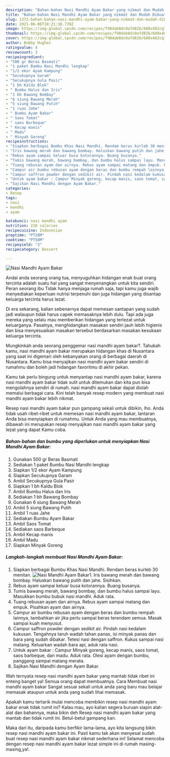 ```yaml
---
description: "Bahan-bahan Nasi Mandhi Ayam Bakar yang nikmat dan Mudah Dibuat"
title: "Bahan-bahan Nasi Mandhi Ayam Bakar yang nikmat dan Mudah Dibuat"
slug: 1372-bahan-bahan-nasi-mandhi-ayam-bakar-yang-nikmat-dan-mudah-dibuat
date: 2021-06-06T18:21:38.739Z
image: https://img-global.cpcdn.com/recipes/f98dab8dc0afd826/680x482cq70/nasi-mandhi-ayam-bakar-foto-resep-utama.jpg
thumbnail: https://img-global.cpcdn.com/recipes/f98dab8dc0afd826/680x482cq70/nasi-mandhi-ayam-bakar-foto-resep-utama.jpg
cover: https://img-global.cpcdn.com/recipes/f98dab8dc0afd826/680x482cq70/nasi-mandhi-ayam-bakar-foto-resep-utama.jpg
author: Bobby Hughes
ratingvalue: 4
reviewcount: 3
recipeingredient:
- "500 gr Beras Basmati"
- "1 paket Bumbu Nasi Mandhi lengkap"
- "1/2 ekor Ayam Kampung"
- "Secukupnya Garam"
- "Secukupnya Gula Pasir"
- "1 bh Kaldu Blok"
- " Bumbu Halus dan Iris"
- "1 bh Bawang Bombay"
- "6 siung Bawang Merah"
- "5 siung Bawang Putih"
- "1 ruas Jahe"
- " Bumbu Ayam Bakar"
- " Saos Tomat"
- " saos Barbeque"
- " Kecap manis"
- " Madu"
- " Minyak Goreng"
recipeinstructions:
- "Siapkan berbagai Bumbu Khas Nasi Mandhi. Rendam beras kurleb 30 menitan."
- "Iris bawang merah dan bawang bombay. Haluskan bawang putih dan jahe. Sisihkan."
- "Rebus ayam sampai keluar busa kotorannya. Buang busanya."
- "Tumis bawang merah, bawang bombay, dan bumbu halus sampai layu. Masukkan bumbu bubuk nasi mandhi. Aduk rata."
- "Tuang rebusan ayam dan airnya. Rebus ayam sampai matang dan empuk. Pisahkan ayam dan airnya."
- "Campur air bumbu rebusan ayam dengan beras dan bumbu rempah lainnya, tambahkan air jika perlu sampai beras terendam semua. Masak sampai kuah menyusut."
- "Campur saffron powder dengan sedikit air. Pindah nasi kedalam kukusan. Tengahnya taruh wadah tahan panas, isi minyak panas dan bara yang sudah dibakar. Tetesi nasi dengan saffron. Kukus sampai nasi matang. Keluarkan wadah bara api, aduk rata nasi."
- "Untuk ayam bakar : Campur Minyak goreng, kecap manis, saos tomat, saos barbeque, dan madu. Aduk rata. Olesi ayam dengan bumbu, panggang sampai matang merata."
- "Sajikan Nasi Mandhi dengan Ayam Bakar."
categories:
- Resep
tags:
- nasi
- mandhi
- ayam

katakunci: nasi mandhi ayam 
nutrition: 210 calories
recipecuisine: Indonesian
preptime: "PT20M"
cooktime: "PT50M"
recipeyield: "3"
recipecategory: Dessert

---
```



![Nasi Mandhi Ayam Bakar](https://img-global.cpcdn.com/recipes/f98dab8dc0afd826/680x482cq70/nasi-mandhi-ayam-bakar-foto-resep-utama.jpg)

Andai anda seorang orang tua, menyuguhkan hidangan enak buat orang tercinta adalah suatu hal yang sangat menyenangkan untuk kita sendiri. Peran seorang ibu Tidak hanya menjaga rumah saja, tapi kamu juga wajib menyediakan keperluan nutrisi terpenuhi dan juga hidangan yang disantap keluarga tercinta harus lezat.

Di era  sekarang, kalian sebenarnya dapat memesan santapan yang sudah jadi walaupun tidak harus capek memasaknya lebih dulu. Tapi ada juga mereka yang selalu mau memberikan hidangan yang terlezat untuk keluarganya. Pasalnya, menghidangkan masakan sendiri jauh lebih higienis dan bisa menyesuaikan masakan tersebut berdasarkan masakan kesukaan keluarga tercinta. 



Mungkinkah anda seorang penggemar nasi mandhi ayam bakar?. Tahukah kamu, nasi mandhi ayam bakar merupakan hidangan khas di Nusantara yang saat ini digemari oleh kebanyakan orang di berbagai daerah di Nusantara. Kamu bisa menyajikan nasi mandhi ayam bakar sendiri di rumahmu dan boleh jadi hidangan favoritmu di akhir pekan.

Kamu tak perlu bingung untuk menyantap nasi mandhi ayam bakar, karena nasi mandhi ayam bakar tidak sulit untuk ditemukan dan kita pun bisa mengolahnya sendiri di rumah. nasi mandhi ayam bakar dapat diolah memalui berbagai cara. Kini telah banyak resep modern yang membuat nasi mandhi ayam bakar lebih nikmat.

Resep nasi mandhi ayam bakar pun gampang sekali untuk dibikin, lho. Anda tidak usah ribet-ribet untuk memesan nasi mandhi ayam bakar, lantaran Anda bisa menyiapkan di rumahmu. Untuk Anda yang mau membuatnya, dibawah ini merupakan resep menyajikan nasi mandhi ayam bakar yang lezat yang dapat Kamu coba.

<!--inarticleads1-->

##### Bahan-bahan dan bumbu yang diperlukan untuk menyiapkan Nasi Mandhi Ayam Bakar:

1. Gunakan 500 gr Beras Basmati
1. Sediakan 1 paket Bumbu Nasi Mandhi lengkap
1. Siapkan 1/2 ekor Ayam Kampung
1. Siapkan Secukupnya Garam
1. Ambil Secukupnya Gula Pasir
1. Siapkan 1 bh Kaldu Blok
1. Ambil  Bumbu Halus dan Iris
1. Sediakan 1 bh Bawang Bombay
1. Gunakan 6 siung Bawang Merah
1. Ambil 5 siung Bawang Putih
1. Ambil 1 ruas Jahe
1. Sediakan  Bumbu Ayam Bakar
1. Ambil  Saos Tomat
1. Sediakan  saos Barbeque
1. Ambil  Kecap manis
1. Ambil  Madu
1. Siapkan  Minyak Goreng




<!--inarticleads2-->

##### Langkah-langkah membuat Nasi Mandhi Ayam Bakar:

1. Siapkan berbagai Bumbu Khas Nasi Mandhi. Rendam beras kurleb 30 menitan.
<img src="https://img-global.cpcdn.com/steps/ac825083ca4b1890/160x128cq70/nasi-mandhi-ayam-bakar-langkah-memasak-1-foto.jpg" alt="Nasi Mandhi Ayam Bakar">1. Iris bawang merah dan bawang bombay. Haluskan bawang putih dan jahe. Sisihkan.
1. Rebus ayam sampai keluar busa kotorannya. Buang busanya.
1. Tumis bawang merah, bawang bombay, dan bumbu halus sampai layu. Masukkan bumbu bubuk nasi mandhi. Aduk rata.
1. Tuang rebusan ayam dan airnya. Rebus ayam sampai matang dan empuk. Pisahkan ayam dan airnya.
1. Campur air bumbu rebusan ayam dengan beras dan bumbu rempah lainnya, tambahkan air jika perlu sampai beras terendam semua. Masak sampai kuah menyusut.
1. Campur saffron powder dengan sedikit air. Pindah nasi kedalam kukusan. Tengahnya taruh wadah tahan panas, isi minyak panas dan bara yang sudah dibakar. Tetesi nasi dengan saffron. Kukus sampai nasi matang. Keluarkan wadah bara api, aduk rata nasi.
1. Untuk ayam bakar : Campur Minyak goreng, kecap manis, saos tomat, saos barbeque, dan madu. Aduk rata. Olesi ayam dengan bumbu, panggang sampai matang merata.
1. Sajikan Nasi Mandhi dengan Ayam Bakar.




Wah ternyata resep nasi mandhi ayam bakar yang mantab tidak ribet ini enteng banget ya! Semua orang dapat membuatnya. Cara Membuat nasi mandhi ayam bakar Sangat sesuai sekali untuk anda yang baru mau belajar memasak ataupun untuk anda yang sudah lihai memasak.

Apakah kamu tertarik mulai mencoba membikin resep nasi mandhi ayam bakar enak tidak rumit ini? Kalau mau, ayo kalian segera buruan siapin alat-alat dan bahannya, maka bikin deh Resep nasi mandhi ayam bakar yang mantab dan tidak rumit ini. Betul-betul gampang kan. 

Maka dari itu, daripada kamu berfikir lama-lama, ayo kita langsung bikin resep nasi mandhi ayam bakar ini. Pasti kamu tak akan menyesal sudah buat resep nasi mandhi ayam bakar nikmat sederhana ini! Selamat mencoba dengan resep nasi mandhi ayam bakar lezat simple ini di rumah masing-masing,ya!.

